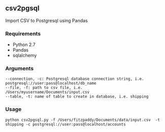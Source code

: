 ## csv2pgsql
Import CSV to Postgresql using Pandas

### Requirements
* Python 2.7
* Pandas
* sqlalchemy

### Arguments

    --connection, -c: Postgresql database connection string, i.e. postgresql://user:pass@localhost/db_name
    --file, -f: path to csv file, i.e. /Users/myusername/Documents/input.csv
    --table, -t: name of table to create in database, i.e. shipping
    
### Usage

    python csv2pgsql.py -f /Users/fitzpaddy/Documents/data/input.csv  -t shipping -c postgresql://user:pass@localhost/accounts

